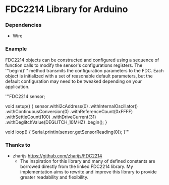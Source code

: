 # FDC2214 Library for Arduino

### Dependencies
* Wire

### Example
FDC2214 objects can be constructed and configured using a sequence of function calls to modify the sensor's configurations registers. The '''begin()''' method transmits the configuration parameters to the FDC. Each object is initialized with a set of reasonable default parameters, but the default configuration may need to be tweaked depending on your application.

'''FDC2214 sensor;

void setup() {
    sensor.withI2cAddress(0)
          .withInternalOscillator()
          .withContinuousConversion(0)
          .withReferenceCount(0xFFFF)
          .withSettleCount(100)
          .withDriveCurrent(31)
          .withDeglitchValue(DEGLITCH_10MHZ)
          .begin();
}

void loop() {
    Serial.println(sensor.getSensorReading(0));
}'''



### Thanks to

* zharijs <https://github.com/zharijs/FDC2214>
    - The inspiration for this library and many of defined constants are borrowed directly from the linked FDC2214 library. My implementation aims to rewrite and improve this          library to provide greater readability and flexibility. 